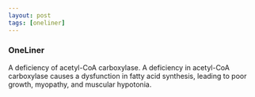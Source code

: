 ```yaml
---
layout: post
tags: [oneliner]
---
```



### OneLiner

A deficiency of acetyl-CoA carboxylase. A deficiency in acetyl-CoA carboxylase causes a dysfunction in fatty acid synthesis, leading to poor growth, myopathy, and muscular hypotonia.
